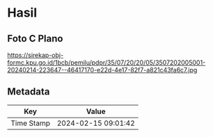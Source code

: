 # Hasil

## Foto C Plano

https://sirekap-obj-formc.kpu.go.id/1bcb/pemilu/pdpr/35/07/20/20/05/3507202005001-20240214-223647--46417170-e22d-4e17-82f7-a821c43fa6c7.jpg


## Metadata

| Key        | Value               |
| ---------- | ------------------- |
| Time Stamp | 2024-02-15 09:01:42 |



